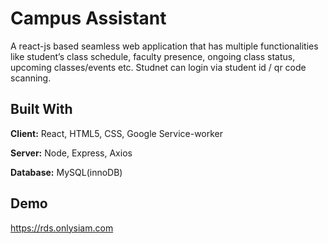 
# Campus Assistant

A react-js based seamless web application that has multiple functionalities like student’s class schedule, faculty presence, ongoing class status, upcoming classes/events etc. Studnet can login via student id / qr code scanning.


## Built With

**Client:** React, HTML5, CSS, Google Service-worker

**Server:** Node, Express, Axios

**Database:** MySQL(innoDB)

## Demo

https://rds.onlysiam.com
